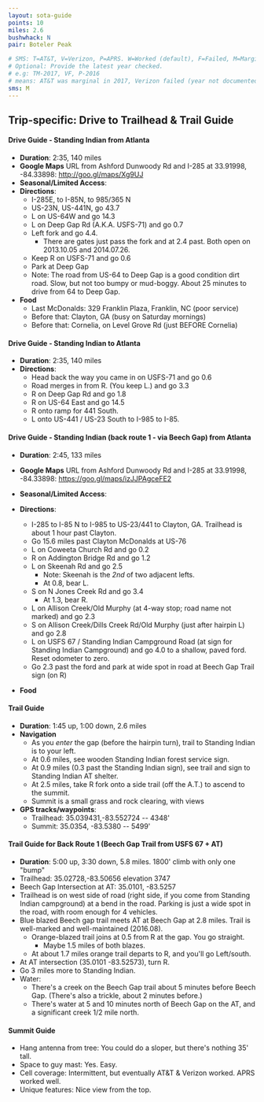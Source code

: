 ```yaml
---
layout: sota-guide
points: 10
miles: 2.6
bushwhack: N
pair: Boteler Peak

# SMS: T=AT&T, V=Verizon, P=APRS. W=Worked (default), F=Failed, M=Marginal (some failed).
# Optional: Provide the latest year checked.
# e.g: TM-2017, VF, P-2016
# means: AT&T was marginal in 2017, Verizon failed (year not documented), APRS worked in 2016.
sms: M
---
```

Trip-specific: Drive to Trailhead & Trail Guide
--------------------------------------------------------
#### Drive Guide - Standing Indian from Atlanta

* **Duration**: 2:35, 140 miles
* **Google Maps** URL from Ashford Dunwoody Rd and I-285 at 33.91998, -84.33898: http://goo.gl/maps/Xg9UJ
* **Seasonal/Limited Access**:
* **Directions**:
    * I-285E, to I-85N, to 985/365 N
    * US-23N, US-441N, go 43.7
    * L on US-64W and go 14.3
    * L on Deep Gap Rd (A.K.A. USFS-71) and go 0.7 
    * Left fork and go 4.4.
        * There are gates just pass the fork and at 2.4 past. Both open on 2013.10.05 and 2014.07.26.
    * Keep R on USFS-71 and go 0.6
    * Park at Deep Gap
    * Note: The road from US-64 to Deep Gap is a good condition dirt road.  Slow, but not too bumpy or mud-boggy.  About 25 minutes to drive from 64 to Deep Gap.
* **Food**
    * Last McDonalds: 329 Franklin Plaza, Franklin, NC (poor service)
    * Before that: Clayton, GA (busy on Saturday mornings)
    * Before that: Cornelia, on Level Grove Rd (just BEFORE Cornelia)

#### Drive Guide - Standing Indian **to** Atlanta

* **Duration**: 2:35, 140 miles
* **Directions**:
    * Head back the way you came in on USFS-71 and go 0.6
    * Road merges in from R. (You keep L.) and go 3.3
    * R on Deep Gap Rd and go 1.8
    * R on US-64 East and go 14.5
    * R onto ramp for 441 South.
    * L onto US-441 / US-23 South to I-985 to I-85.
    
#### Drive Guide - Standing Indian (back route 1 - via Beech Gap) from Atlanta

* **Duration**: 2:45, 133 miles
* **Google Maps** URL from Ashford Dunwoody Rd and I-285 at 33.91998, -84.33898: https://goo.gl/maps/izJJPAgceFE2
* **Seasonal/Limited Access**:
* **Directions**:
    * I-285 to I-85 N to I-985 to US-23/441 to Clayton, GA.  Trailhead is about 1 hour past Clayton.
    * Go 15.6 miles past Clayton McDonalds at US-76
    * L on Coweeta Church Rd and go 0.2
    * R on Addington Bridge Rd and go 1.2
    * L on Skeenah Rd and go 2.5
        * Note: Skeenah is the *2nd* of two adjacent lefts.
        * At 0.8, bear L.
    * S on N Jones Creek Rd and go 3.4
        * At 1.3, bear R.
    * L on Allison Creek/Old Murphy (at 4-way stop; road name not marked) and go 2.3
    * S on Allison Creek/Dills Creek Rd/Old Murphy (just after hairpin L) and go 2.8
    * L on USFS 67 / Standing Indian Campground Road (at sign for Standing Indian Campground) and go 4.0 to a shallow, paved ford.  Reset odometer to zero.
    * Go 2.3 past the ford and park at wide spot in road at Beech Gap Trail sign (on R)
    
* **Food**

   
#### Trail Guide

* **Duration**: 1:45 up, 1:00 down, 2.6 miles
* **Navigation**
    * As you *enter* the gap (before the hairpin turn), trail to Standing Indian is to your left.
    * At 0.6 miles, see wooden Standing Indian forest service sign.
    * At 0.9 miles (0.3 past the Standing Indian sign), see trail and sign to Standing Indian AT shelter.
    * At 2.5 miles, take R fork onto a side trail (off the A.T.) to ascend to the summit.
    * Summit is a small grass and rock clearing, with views
* **GPS tracks/waypoints**:
    * Trailhead: 35.039431,-83.552724   -- 4348'
    * Summit: 35.0354, -83.5380    -- 5499'
    
####  Trail Guide for Back Route 1 (Beech Gap Trail from USFS 67 + AT)

* **Duration**: 5:00 up, 3:30 down, 5.8 miles.  1800' climb with only one "bump"
* Trailhead: 35.02728,-83.50656 elevation 3747
* Beech Gap Intersection at AT: 35.0101, -83.5257
* Trailhead is on west side of road (right side, if you come from Standing Indian campground) at a bend in the road.  Parking is just a wide spot in the road, with room enough for 4 vehicles.
* Blue blazed Beech gap trail meets AT at Beech Gap at 2.8 miles.  Trail is well-marked and well-maintained (2016.08).
    * Orange-blazed trail joins at 0.5 from R at the gap.  You go straight.
        * Maybe 1.5 miles of both blazes.
    * At about 1.7 miles orange trail departs to R, and you'll go Left/south.
* At AT intersection (35.0101 -83.52573), turn R.
* Go 3 miles more to Standing Indian.
* Water: 
    * There's a creek on the Beech Gap trail about 5 minutes before Beech Gap.  (There's also a trickle, about 2 minutes before.)
    * There's water at 5 and 10 minutes north of Beech Gap on the AT, and a significant creek 1/2 mile north.

#### Summit Guide

* Hang antenna from tree:  You could do a sloper, but there's nothing 35' tall.
* Space to guy mast: Yes. Easy.
* Cell coverage: Intermittent, but eventually AT&T & Verizon worked. APRS worked well.
* Unique features: Nice view from the top.

